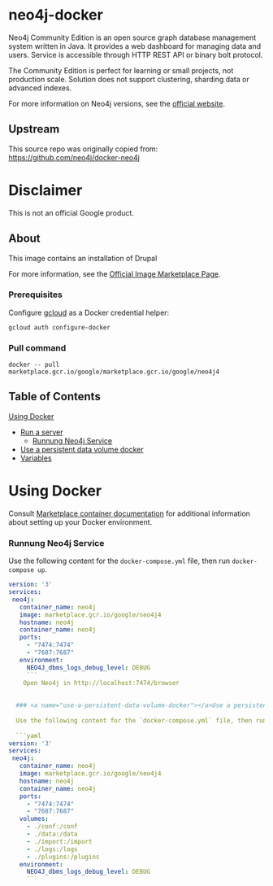 # neo4j-docker

Neo4j Community Edition is an open source graph database management system written in Java.
It provides a web dashboard for managing data and users.
Service is accessible through HTTP REST API or binary bolt protocol.

The Community Edition is perfect for learning or small projects, not production scale.
Solution does not support clustering, sharding data or advanced indexes.

For more information on Neo4j versions, see the [official website](https://neo4j.com/subscriptions/#editions).

## Upstream

This source repo was originally copied from: https://github.com/neo4j/docker-neo4j

# Disclaimer

This is not an official Google product.

## About
This image contains an installation of Drupal

For more information, see the
[Official Image Marketplace Page](marketplace.gcr.io/google/neo4j4).

### Prerequisites

Configure [gcloud](https://cloud.google.com/sdk/gcloud/) as a Docker credential helper:

```shell
gcloud auth configure-docker
```
### Pull command

```shell
docker -- pull marketplace.gcr.io/google/marketplace.gcr.io/google/neo4j4
```
## Table of Contents

 [Using Docker](#using-docker)
  * [Run a  server](#run-a-activemq-server-docker)
    * [Runnung Neo4j Service](#Runnung-Neo4j-service)
  * [Use a persistent data volume docker](#Use-a-persistent-data-volume)
  * [Variables](#Variables)

# Using Docker

Consult [Marketplace container documentation](https://cloud.google.com/marketplace/docs/container-images)
for additional information about setting up your Docker environment.

### <a name="Runnung-Neo4j-service"></a>Runnung Neo4j Service

Use the following content for the `docker-compose.yml` file, then run `docker-compose up`.

 ```yaml
version: '3'
services:
  neo4j:
    container_name: neo4j
    image: marketplace.gcr.io/google/neo4j4
    hostname: neo4j
    container_name: neo4j
    ports:
      - "7474:7474"
      - "7687:7687"
    environment:
      NEO4J_dbms_logs_debug_level: DEBUG 
      ```
     Open Neo4j in http://localhost:7474/browser
     
     
   ### <a name="use-a-persistent-data-volume-docker"></a>Use a persistent data volume
   
   Use the following content for the `docker-compose.yml` file, then run `docker-compose up`.
   
   ```yaml
version: '3'
services:
  neo4j:
    container_name: neo4j
    image: marketplace.gcr.io/google/neo4j4
    hostname: neo4j
    container_name: neo4j
    ports:
      - "7474:7474"
      - "7687:7687"
    volumes:
      - ./conf:/conf
      - ./data:/data
      - ./import:/import
      - ./logs:/logs
      - ./plugins:/plugins
    environment:
      NEO4J_dbms_logs_debug_level: DEBUG 
      ```

